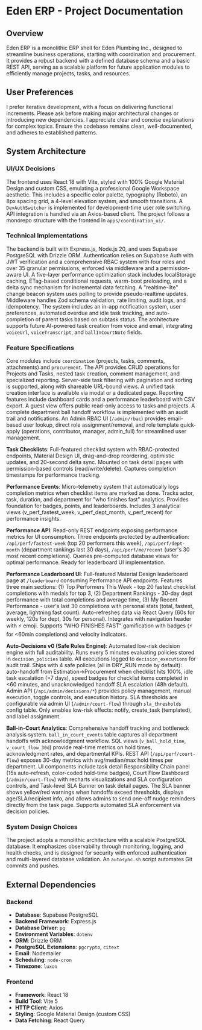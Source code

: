 # Eden ERP - Project Documentation

## Overview
Eden ERP is a monolithic ERP shell for Eden Plumbing Inc., designed to streamline business operations, starting with coordination and procurement. It provides a robust backend with a defined database schema and a basic REST API, serving as a scalable platform for future application modules to efficiently manage projects, tasks, and resources.

## User Preferences
I prefer iterative development, with a focus on delivering functional increments. Please ask before making major architectural changes or introducing new dependencies. I appreciate clear and concise explanations for complex topics. Ensure the codebase remains clean, well-documented, and adheres to established patterns.

## System Architecture

### UI/UX Decisions
The frontend uses React 18 with Vite, styled with 100% Google Material Design and custom CSS, emulating a professional Google Workspace aesthetic. This includes a specific color palette, typography (Roboto), an 8px spacing grid, a 4-level elevation system, and smooth transitions. A `DevAuthSwitcher` is implemented for development-time user role switching. API integration is handled via an Axios-based client. The project follows a monorepo structure with the frontend in `apps/coordination_ui/`.

### Technical Implementations
The backend is built with Express.js, Node.js 20, and uses Supabase PostgreSQL with Drizzle ORM. Authentication relies on Supabase Auth with JWT verification and a comprehensive RBAC system with four roles and over 35 granular permissions, enforced via middleware and a permission-aware UI. A five-layer performance optimization stack includes localStorage caching, ETag-based conditional requests, warm-boot preloading, and a delta sync mechanism for incremental data fetching. A "realtime-lite" change beacon system uses polling to provide pseudo-realtime updates. Middleware handles Zod schema validation, rate limiting, audit logs, and idempotency. The system includes an in-app notification system, user preferences, automated overdue and idle task tracking, and auto-completion of parent tasks based on subtask status. The architecture supports future AI-powered task creation from voice and email, integrating `voiceUrl`, `voiceTranscript`, and `ballInCourtNote` fields.

### Feature Specifications
Core modules include `coordination` (projects, tasks, comments, attachments) and `procurement`. The API provides CRUD operations for Projects and Tasks, nested task creation, comment management, and specialized reporting. Server-side task filtering with pagination and sorting is supported, along with shareable URL-bound views. A unified task creation interface is available via modal or a dedicated page. Reporting features include dashboard cards and a performance leaderboard with CSV export. A guest view offers public read-only access to tasks and projects. A complete department ball handoff workflow is implemented with an audit trail and notifications. An Admin RBAC UI (`/admin/rbac`) provides email-based user lookup, direct role assignment/removal, and role template quick-apply (operations, contributor, manager, admin_full) for streamlined user management.

**Task Checklists**: Full-featured checklist system with RBAC-protected endpoints, Material Design UI, drag-and-drop reordering, optimistic updates, and 20-second delta sync. Mounted on task detail pages with permission-based controls (read/write/delete). Captures completion timestamps for performance tracking.

**Performance Events**: Micro-telemetry system that automatically logs completion metrics when checklist items are marked as done. Tracks actor, task, duration, and department for "who finishes fast" analytics. Provides foundation for badges, points, and leaderboards. Includes 3 analytical views (v_perf_fastest_week, v_perf_dept_month, v_perf_recent) for performance insights.

**Performance API**: Read-only REST endpoints exposing performance metrics for UI consumption. Three endpoints protected by authentication: `/api/perf/fastest-week` (top 20 performers this week), `/api/perf/dept-month` (department rankings last 30 days), `/api/perf/me/recent` (user's 30 most recent completions). Queries pre-computed database views for optimal performance. Ready for leaderboard UI implementation.

**Performance Leaderboard UI**: Full-featured Material Design leaderboard page at `/leaderboard` consuming Performance API endpoints. Features three main sections: (1) Top Performers This Week - top 20 fastest checklist completions with medals for top 3, (2) Department Rankings - 30-day dept performance with total completions and average time, (3) My Recent Performance - user's last 30 completions with personal stats (total, fastest, average, lightning fast count). Auto-refreshes data via React Query (60s for weekly, 120s for dept, 30s for personal). Integrates with navigation header with ⚡ emoji. Supports "WHO FINISHES FAST" gamification with badges (⚡ for <60min completions) and velocity indicators.

**Auto-Decisions v0 (Safe Rules Engine)**: Automated low-risk decision engine with full auditability. Runs every 5 minutes evaluating policies stored in `decision_policies` table. All executions logged to `decision_executions` for audit trail. Ships with 4 safe policies (all in DRY_RUN mode by default): auto-handoff from Estimation→Procurement when checklist hits 100%, idle task escalation (>7 days), speed badges for checklist items completed in <60 minutes, and unacknowledged handoff SLA escalation (48h default). Admin API (`/api/admin/decisions/*`) provides policy management, manual execution, toggle controls, and execution history. SLA thresholds are configurable via admin UI (`/admin/court-flow`) through `sla_thresholds` config table. Only enables low-risk effects: notify, create_task (templated), and label assignment.

**Ball-in-Court Analytics**: Comprehensive handoff tracking and bottleneck analysis system. `ball_in_court_events` table captures all department handoffs with acknowledgment workflow. SQL views (`v_ball_hold_time`, `v_court_flow_30d`) provide real-time metrics on hold times, acknowledgment rates, and departmental KPIs. REST API (`/api/perf/court-flow`) exposes 30-day metrics with avg/median/max hold times per department. UI components include task detail Responsibility Chain panel (15s auto-refresh, color-coded hold-time badges), Court Flow Dashboard (`/admin/court-flow`) with recharts visualizations and SLA configuration controls, and Task-level SLA Banner on task detail pages. The SLA banner shows yellow/red warnings when handoffs exceed thresholds, displays age/SLA/recipient info, and allows admins to send one-off nudge reminders directly from the task page. Supports automated SLA enforcement via decision policies.

### System Design Choices
The project adopts a monolithic architecture with a scalable PostgreSQL database. It emphasizes observability through monitoring, logging, and health checks, and is designed for security with enforced authentication and multi-layered database validation. An `autosync.sh` script automates Git commits and pushes.

## External Dependencies

### Backend
- **Database**: Supabase PostgreSQL
- **Backend Framework**: Express.js
- **Database Driver**: `pg`
- **Environment Variables**: `dotenv`
- **ORM**: Drizzle ORM
- **PostgreSQL Extensions**: `pgcrypto`, `citext`
- **Email**: Nodemailer
- **Scheduling**: `node-cron`
- **Timezone**: `luxon`

### Frontend
- **Framework**: React 18
- **Build Tool**: Vite 5
- **HTTP Client**: Axios
- **Styling**: Google Material Design (custom CSS)
- **Data Fetching**: React Query
